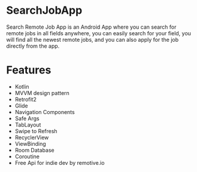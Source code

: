 # SearchJobApp
Search Remote Job App is an Android App where you
can search for remote jobs in all fields anywhere,
you can easily search for your field,
you will find all the newest remote jobs, and you can also apply
for the job directly from the app.

# Features
- Kotlin
- MVVM design pattern
- Retrofit2
- Glide
- Navigation Components
- Safe Args
- TabLayout
- Swipe to Refresh
- RecyclerView
- ViewBinding
- Room Database
- Coroutine
- Free Api for indie dev by remotive.io

